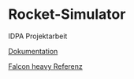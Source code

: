 # Rocket-Simulator
IDPA Projektarbeit

[Dokumentation](https://docs.google.com/document/d/1BTnFGpBF-Vc2w0m2A7PsTArUT4h40YAQtCCJ7Eppf8E/edit?usp=sharing)

[Falcon heavy Referenz](https://www.flightclub.io/result/2d?code=FHD1)